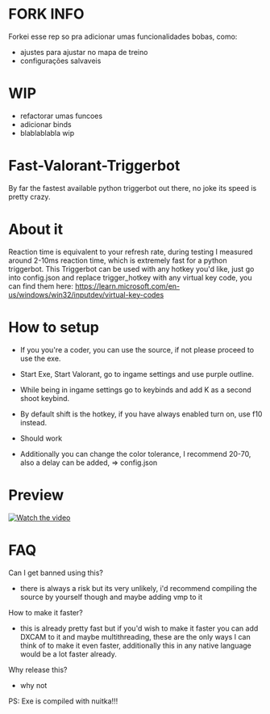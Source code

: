 # FORK INFO
Forkei esse rep so pra adicionar umas funcionalidades bobas, como:
- ajustes para ajustar no mapa de treino
- configurações salvaveis
# WIP 
- refactorar umas funcoes
- adicionar binds
- blablablabla wip

# Fast-Valorant-Triggerbot
By far the fastest available python triggerbot out there, no joke its speed is pretty crazy.

# About it
Reaction time is equivalent to your refresh rate, during testing I measured around 2-10ms reaction time,
which is extremely fast for a python triggerbot. This Triggerbot can be used with any hotkey you'd like,
just go into config.json and replace trigger_hotkey with any virtual key code, you can find them here: https://learn.microsoft.com/en-us/windows/win32/inputdev/virtual-key-codes


# How to setup
- If you you're a coder, you can use the source, if not please proceed to use the exe.
- Start Exe, Start Valorant, go to ingame settings and use purple outline.
- While being in ingame settings go to keybinds and add K as a second shoot keybind.
- By default  shift is the hotkey, if you have always enabled turn on, use f10 instead.
- Should work

- Additionally you can change the color tolerance, I recommend 20-70, also a delay can be added, => config.json



# Preview
[![Watch the video](https://cdn-cf-east.streamable.com/image/dizst6_first.jpg?Expires=1701277944784&Key-Pair-Id=APKAIEYUVEN4EVB2OKEQ&Signature=m7tTmO3eSM1uds8b-9OpFJm5x~2Jb0t2WfSKwFOLz0q5ofl7bGJ6ww5wBfx44~mtZxFjc9PsUeCV6JtXz5OFFCfutKuTWUQbkuqsMGVbI2bMQNsEuoYhBKig2O0MJNCnPWgpWHEpUoB3GikaHcYCvG~I-0y7p5PP2DvwgN~Px5IgZs84VPx-qyuFav8c255sm41rjg87aiRNQiObxaaBN3EKpuYFmBVB8~jb863EhJzRIPXkYJEgZRIbeBHJGEDtM-wH4gjSyuzuB4KgeX3Q0KOsOZwH6xkknwOm0SwXHnYiFzfPQRvbfV1l89XPRZu7LvXLAhD3BdFLTdh5ktr57A)](https://streamable.com/dizst6)

# FAQ
Can I get banned using this?
- there is always a risk but its very unlikely, i'd recommend compiling the source by yourself though and maybe adding vmp to it

How to make it faster?
- this is already pretty fast but if you'd wish to make it faster you can add DXCAM to it and maybe multithreading, these are the only ways I can think of to make it even faster, additionally this in any native language would be a lot faster already.

Why release this?
- why not


PS: Exe is compiled with nuitka!!!
